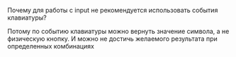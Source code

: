 Почему для работы с input не рекомендуется использовать события клавиатуры?

Потому по событию клавиатуры можно вернуть значение символа, а не физическую кнопку. И можно не достичь желаемого результата при определенных комбинациях
